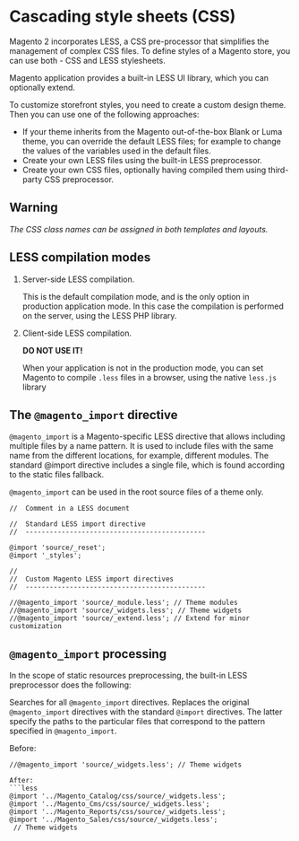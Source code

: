 # Cascading style sheets (CSS)

Magento 2 incorporates LESS, a CSS pre-processor that simplifies the management of complex CSS files. To define styles of a Magento store, you can use both - CSS and LESS stylesheets.

Magento application provides a built-in LESS UI library, which you can optionally extend.

To customize storefront styles, you need to create a custom design theme. Then you can use one of the following approaches:
- If your theme inherits from the Magento out-of-the-box Blank or Luma theme, you can override the default LESS files; for example to change the values of the variables used in the default files.
- Create your own LESS files using the built-in LESS preprocessor.
- Create your own CSS files, optionally having compiled them using third-party CSS preprocessor.

## Warning
*The CSS class names can be assigned in both templates and layouts.*


## LESS compilation modes

1. Server-side LESS compilation.

   This is the default compilation mode, and is the only option in production application mode. In this case the compilation is performed on the server, using the LESS PHP library.

2. Client-side LESS compilation.

   **DO NOT USE IT!**

   When your application is not in the production mode, you can set Magento to compile `.less` files in a browser, using the native `less.js` library

## The `@magento_import` directive

`@magento_import` is a Magento-specific LESS directive that allows including multiple files by a name pattern. It is used to include files with the same name from the different locations, for example, different modules. The standard @import directive includes a single file, which is found according to the static files fallback.

`@magento_import` can be used in the root source files of a theme only.

```less
//  Comment in a LESS document

//  Standard LESS import directive
//  ---------------------------------------------

@import 'source/_reset';
@import '_styles';

//
//  Custom Magento LESS import directives
//  ---------------------------------------------

//@magento_import 'source/_module.less'; // Theme modules
//@magento_import 'source/_widgets.less'; // Theme widgets
//@magento_import 'source/_extend.less'; // Extend for minor customization
```

## `@magento_import` processing

In the scope of static resources preprocessing, the built-in LESS preprocessor does the following:

Searches for all `@magento_import` directives.
Replaces the original `@magento_import` directives with the standard `@import` directives. The latter specify the paths to the particular files that correspond to the pattern specified in `@magento_import`.

Before:
```less
//@magento_import 'source/_widgets.less'; // Theme widgets

After:
```less
@import '../Magento_Catalog/css/source/_widgets.less';
@import '../Magento_Cms/css/source/_widgets.less';
@import '../Magento_Reports/css/source/_widgets.less';
@import '../Magento_Sales/css/source/_widgets.less';
 // Theme widgets
```
